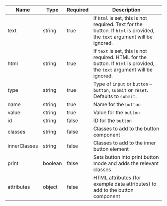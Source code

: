 | Name         | Type    | Required | Description                                                                                                              |
| ------------ | ------- | -------- | ------------------------------------------------------------------------------------------------------------------------ |
| text         | string  | true     | If `html` is set, this is not required. Text for the button. If `html` is provided, the `text` argument will be ignored. |
| html         | string  | true     | If `text` is set, this is not required. HTML for the button. If `html` is provided, the `text` argument will be ignored. |
| type         | string  | true     | Type of `input` or `button` – `button`, `submit` or `reset`. Defaults to `submit`.                                       |
| name         | string  | true     | Name for the `button`                                                                                                    |
| value        | string  | true     | Value for the `button`                                                                                                   |
| id           | string  | false    | ID for the `button`                                                                                                      |
| classes      | string  | false    | Classes to add to the button component                                                                                   |
| innerClasses | string  | false    | Classes to add to the inner button element                                                                               |
| print        | boolean | false    | Sets button into print button mode and adds the relevant classes                                                         |
| attributes   | object  | false    | HTML attributes (for example data attributes) to add to the button component                                             |
